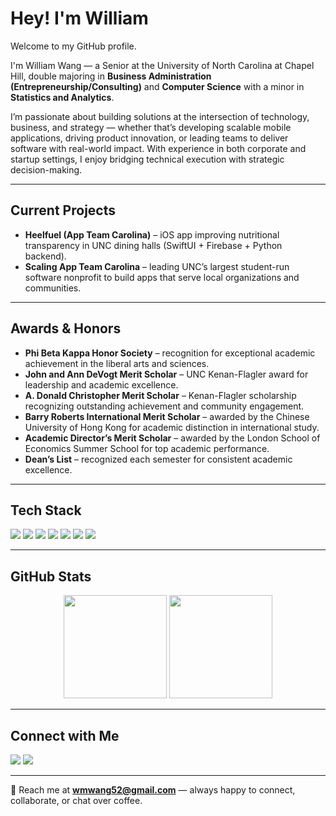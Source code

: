 # Hey! I'm William

Welcome to my GitHub profile.

I'm William Wang — a Senior at the University of North Carolina at Chapel Hill, double majoring in **Business Administration (Entrepreneurship/Consulting)** and **Computer Science** with a minor in **Statistics and Analytics**.  

I’m passionate about building solutions at the intersection of technology, business, and strategy — whether that’s developing scalable mobile applications, driving product innovation, or leading teams to deliver software with real-world impact. With experience in both corporate and startup settings, I enjoy bridging technical execution with strategic decision-making.  

---

## Current Projects
- **Heelfuel (App Team Carolina)** – iOS app improving nutritional transparency in UNC dining halls (SwiftUI + Firebase + Python backend).  
- **Scaling App Team Carolina** – leading UNC’s largest student-run software nonprofit to build apps that serve local organizations and communities.  

---

## Awards & Honors
- **Phi Beta Kappa Honor Society** – recognition for exceptional academic achievement in the liberal arts and sciences.  
- **John and Ann DeVogt Merit Scholar** – UNC Kenan-Flagler award for leadership and academic excellence.  
- **A. Donald Christopher Merit Scholar** – Kenan-Flagler scholarship recognizing outstanding achievement and community engagement.  
- **Barry Roberts International Merit Scholar** – awarded by the Chinese University of Hong Kong for academic distinction in international study.  
- **Academic Director’s Merit Scholar** – awarded by the London School of Economics Summer School for top academic performance.  
- **Dean’s List** – recognized each semester for consistent academic excellence.  

---

## Tech Stack
<p align="left">
<img src="https://img.shields.io/badge/Swift-FA7343?style=for-the-badge&logo=swift&logoColor=white"/>
<img src="https://img.shields.io/badge/SwiftUI-0A84FF?style=for-the-badge&logo=swift&logoColor=white"/>
<img src="https://img.shields.io/badge/Python-3776AB?style=for-the-badge&logo=python&logoColor=white"/>
<img src="https://img.shields.io/badge/Java-007396?style=for-the-badge&logo=java&logoColor=white"/>
<img src="https://img.shields.io/badge/Firebase-FFCA28?style=for-the-badge&logo=firebase&logoColor=black"/>
<img src="https://img.shields.io/badge/Git-F05032?style=for-the-badge&logo=git&logoColor=white"/>
<img src="https://img.shields.io/badge/Selenium-43B02A?style=for-the-badge&logo=selenium&logoColor=white"/>
</p>

---

## GitHub Stats
<p align="center">
  <img src="https://github-readme-stats.vercel.app/api?username=wmwang52&show_icons=true&theme=tokyonight" height="165"/>
  <img src="https://github-readme-stats.vercel.app/api/top-langs/?username=wmwang52&layout=compact&theme=tokyonight" height="165"/>
</p>

---

## Connect with Me
<p align="left">
 <a href="https://www.linkedin.com/in/wmwang52/"><img src="https://img.shields.io/badge/LinkedIn-0077B5?style=for-the-badge&logo=linkedin&logoColor=white"></a>
 <a href="https://devpost.com/wmwang52"><img src="https://img.shields.io/badge/Devpost-003E54?style=for-the-badge&logo=Devpost&logoColor=white"></a>
</p>

---

📩 Reach me at **wmwang52@gmail.com** — always happy to connect, collaborate, or chat over coffee.
